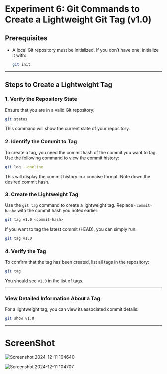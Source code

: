 # Experiment 6: Git Commands to Create a Lightweight Git Tag (v1.0)

## Prerequisites

- A local Git repository must be initialized. If you don’t have one, initialize it with:
  ```bash
  git init
  ```
---

## Steps to Create a Lightweight Tag

### 1. Verify the Repository State
Ensure that you are in a valid Git repository:
```bash
git status
```
This command will show the current state of your repository.

### 2. Identify the Commit to Tag
To create a tag, you need the commit hash of the commit you want to tag. Use the following command to view the commit history:
```bash
git log --oneline
```
This will display the commit history in a concise format. Note down the desired commit hash.

### 3. Create the Lightweight Tag
Use the `git tag` command to create a lightweight tag. Replace `<commit-hash>` with the commit hash you noted earlier:
```bash
git tag v1.0 <commit-hash>
```
If you want to tag the latest commit (HEAD), you can simply run:
```bash
git tag v1.0
```

### 4. Verify the Tag
To confirm that the tag has been created, list all tags in the repository:
```bash
git tag
```
You should see `v1.0` in the list of tags.

---

### View Detailed Information About a Tag
For a lightweight tag, you can view its associated commit details:
```bash
git show v1.0
```

---
# ScreenShot

![Screenshot 2024-12-11 104640](https://github.com/user-attachments/assets/2d7025c4-9606-44ed-833f-1d620f05ed13)


![Screenshot 2024-12-11 104707](https://github.com/user-attachments/assets/409e395b-33d5-4f9d-9c7e-f30d7d15be26)
